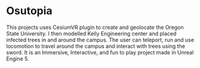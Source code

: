 # Osutopia
 This projects uses CesiumVR plugin to create and geolocate the Oregon State University. I then modelled Kelly Engineering center and placed infected trees in and around the campus. The user can teleport, run and use locomotion to travel around the campus and interact with trees using the sword. It is an Immersive, Interactive, and fun to play project made in Unreal Engine 5.

